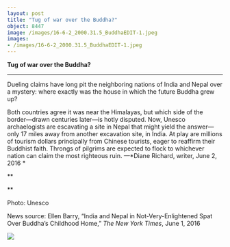 ```yaml
---
layout: post
title: "Tug of war over the Buddha?"
object: 8447
image: /images/16-6-2_2000.31.5_BuddhaEDIT-1.jpeg
images:
- /images/16-6-2_2000.31.5_BuddhaEDIT-1.jpeg
---
```

**Tug of war over the Buddha?**

****

Dueling claims have long pit the neighboring nations of India and Nepal over a mystery: where exactly was the house in which the future Buddha grew up? 

Both countries agree it was near the Himalayas, but which side of the border—drawn centuries later—is hotly disputed. Now, Unesco archaelogists are escavating a site in Nepal that might yield the answer—only 17 miles away from another excavation site, in India. At play are millions of tourism dollars principally from Chinese tourists, eager to reaffirm their Buddhist faith. Throngs of pilgrims are expected to flock to whichever nation can claim the most righteous ruin. —*Diane Richard, writer, June 2, 2016 *

**

**

Photo: Unesco

News source: Ellen Barry, “India and Nepal in Not-Very-Enlightened Spat Over Buddha’s Childhood Home,” *The New York Times*, June 1, 2016

![]({{siteurl.base}}/images/16-6-2_2000.31.5_BuddhaEDIT-1.jpeg)

